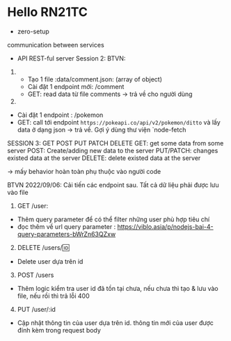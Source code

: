 # Hello RN21TC
- zero-setup

communication between services
- API REST-ful server 
Session 2:
BTVN: 
1.
	- Tạo 1 file :data/comment.json: (array of object)
	- Cài đặt 1 endpoint mới: /comment 
	- GET: read data từ file comments -> trả về cho người dùng
2.
- Cài đặt 1 endpoint : /pokemon
- GET: call tới endpoint `https://pokeapi.co/api/v2/pokemon/ditto` và lấy data ở dạng json -> trả về. Gợi ý dùng thư viện `node-fetch

SESSION 3:
GET POST PUT PATCH DELETE
GET: get some data from some server
POST: Create/adding new data to the server
PUT/PATCH: changes existed data at the server
DELETE: delete existed data at the server

-> mấy behavior hoàn toàn phụ thuộc vào người code

BTVN 2022/09/06:
Cải tiến các endpoint sau. Tất cả dữ liệu phải được lưu vào file
1. GET /user:
- Thêm query parameter để có thể filter những user phù hợp tiêu chí 
- đọc thêm  về url query parameter  : https://viblo.asia/p/nodejs-bai-4-query-parameters-bWrZn63QZxw

2. DELETE /users/:id:
- Delete user dựa trên id 

3. POST /users
- Thêm logic kiểm tra user id đã tồn tại chưa,  nếu chưa  thì tạo & lưu vào file, nếu rồi thì  trả lỗi 400

4. PUT /user/:id
-  Cập nhật thông tin của user dựa trên id. thông  tin mới của user được đính kèm trong request body
